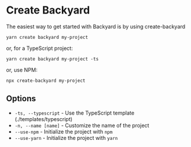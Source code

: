 # Create Backyard
The easiest way to get started with Backyard is by using create-backyard

```
yarn create backyard my-project
```

or, for a TypeScript project:

```
yarn create backyard my-project -ts
```

or, use NPM:

```
npx create-backyard my-project
```

## Options

- `-ts, --typescript` - Use the TypeScript template (./templates/typescript)
- `-n, --name [name]` - Customize the name of the project
- `--use-npm` - Initialize the project with `npm`
- `--use-yarn` - Initialize the project with `yarn`

